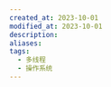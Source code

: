 ```yaml
---
created_at: 2023-10-01
modified_at: 2023-10-01
description: 
aliases: 
tags:
  - 多线程
  - 操作系统
---
```

